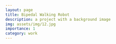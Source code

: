 ```yaml
---
layout: page
title: Bipedal Walking Robot
description: a project with a background image
img: assets/img/12.jpg
importance: 1
category: work
---
```

